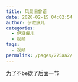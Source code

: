 ```yaml
---
title: 风景旧曾谙
date: 2020-02-15 04:02:54
author: 伊潋痕儿
categories: 
  - 伊潋痕儿
  - 视频
tags: 
  - 视频
permalink: /pages/275aa2/
---
```


<iframeComp ihtml="https://player.bilibili.com/player.html?aid=89072397&cid=152141445&page=1&danmaku=1&high_quality=1"></iframeComp>

为了不be砍了后面一节

<!-- more -->
